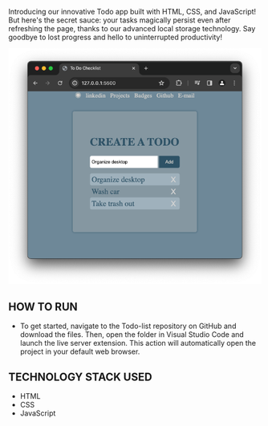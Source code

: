 Introducing our innovative Todo app built with HTML, CSS, and JavaScript! But here's the secret sauce: your tasks magically persist even after refreshing the page, thanks to our advanced local storage technology. Say goodbye to lost progress and hello to uninterrupted productivity!

![todolist-image](./todo-list-image.png)

HOW TO RUN 
------------------------------------
* To get started, navigate to the Todo-list repository on GitHub and download the files. Then, open the folder in Visual Studio Code and launch the live server extension. This action  will automatically open the project in your default web browser.

TECHNOLOGY STACK USED
------------------------------------
* HTML
* CSS
* JavaScript

